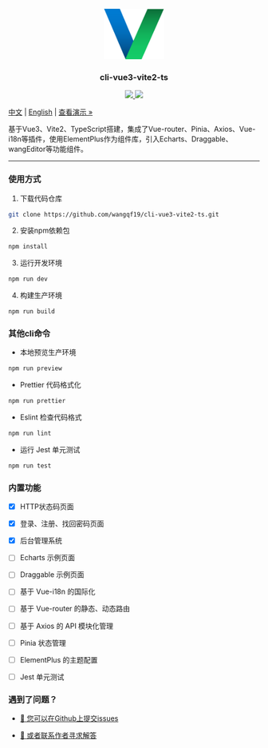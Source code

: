 <p align="center">
  <img src="docs/logo.png" alt="Logo" width="120" height="auto">
</p>

<h3 align="center">cli-vue3-vite2-ts</h3>

<p align="center">
  <a href="">
    <img src="https://img.shields.io/github/license/wangqf19/cli-vue3-vite2-ts">
  </a>
  <a href="https://www.npmjs.com/package/cli-vue3-vite2-ts">
    <img src="https://img.shields.io/npm/v/cli-vue3-vite2-ts">
  </a>
  <br>
</p>


[中文](/README.zh.md) | [English](/README.md) | [查看演示 »](https://github.com/wangqf19/cli-vue3-vite2-ts/docs/)

基于Vue3、Vite2、TypeScript搭建，集成了Vue-router、Pinia、Axios、Vue-i18n等插件，使用ElementPlus作为组件库，引入Echarts、Draggable、wangEditor等功能组件。

-----------------------------
 
### 使用方式

1. 下载代码仓库

```sh
git clone https://github.com/wangqf19/cli-vue3-vite2-ts.git
```

2. 安装npm依赖包
   
```sh
npm install
```

3. 运行开发环境

```sh
npm run dev
```

4. 构建生产环境

```sh
npm run build
```

### 其他cli命令

- 本地预览生产环境

```sh
npm run preview
```

- Prettier 代码格式化

```sh
npm run prettier
```

- Eslint 检查代码格式

```sh
npm run lint
```

- 运行 Jest 单元测试

```sh
npm run test
```

### 内置功能

- [x] HTTP状态码页面
- [x] 登录、注册、找回密码页面
- [x] 后台管理系统
- [ ] Echarts 示例页面
- [ ] Draggable 示例页面
- [ ] 基于 Vue-i18n 的国际化
- [ ] 基于 Vue-router 的静态、动态路由
- [ ] 基于 Axios 的 API 模块化管理  
- [ ] Pinia 状态管理
- [ ] ElementPlus 的主题配置
- [ ] Jest 单元测试 


### 遇到了问题？

- [🧩 您可以在Github上提交issues  ](https://github.com/wangqf19/cli-vue3-vite2-ts/issues)

- <a href="mailto:wangqf19@189.cn">📮 或者联系作者寻求解答</a>
